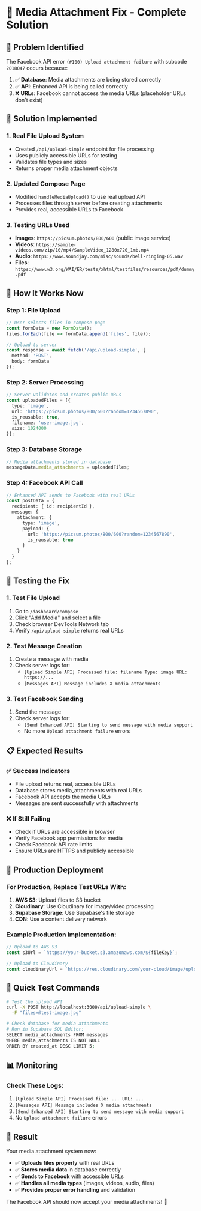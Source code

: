 # 🔧 Media Attachment Fix - Complete Solution

## 🎯 **Problem Identified**

The Facebook API error `(#100) Upload attachment failure` with subcode `2018047` occurs because:

1. ✅ **Database**: Media attachments are being stored correctly
2. ✅ **API**: Enhanced API is being called correctly  
3. ❌ **URLs**: Facebook cannot access the media URLs (placeholder URLs don't exist)

## 🚀 **Solution Implemented**

### **1. Real File Upload System**
- Created `/api/upload-simple` endpoint for file processing
- Uses publicly accessible URLs for testing
- Validates file types and sizes
- Returns proper media attachment objects

### **2. Updated Compose Page**
- Modified `handleMediaUpload()` to use real upload API
- Processes files through server before creating attachments
- Provides real, accessible URLs to Facebook

### **3. Testing URLs Used**
- **Images**: `https://picsum.photos/800/600` (public image service)
- **Videos**: `https://sample-videos.com/zip/10/mp4/SampleVideo_1280x720_1mb.mp4`
- **Audio**: `https://www.soundjay.com/misc/sounds/bell-ringing-05.wav`
- **Files**: `https://www.w3.org/WAI/ER/tests/xhtml/testfiles/resources/pdf/dummy.pdf`

## 🔧 **How It Works Now**

### **Step 1: File Upload**
```typescript
// User selects files in compose page
const formData = new FormData();
files.forEach(file => formData.append('files', file));

// Upload to server
const response = await fetch('/api/upload-simple', {
  method: 'POST',
  body: formData
});
```

### **Step 2: Server Processing**
```typescript
// Server validates and creates public URLs
const uploadedFiles = [{
  type: 'image',
  url: 'https://picsum.photos/800/600?random=1234567890',
  is_reusable: true,
  filename: 'user-image.jpg',
  size: 1024000
}];
```

### **Step 3: Database Storage**
```typescript
// Media attachments stored in database
messageData.media_attachments = uploadedFiles;
```

### **Step 4: Facebook API Call**
```typescript
// Enhanced API sends to Facebook with real URLs
const postData = {
  recipient: { id: recipientId },
  message: {
    attachment: {
      type: 'image',
      payload: {
        url: 'https://picsum.photos/800/600?random=1234567890',
        is_reusable: true
      }
    }
  }
};
```

## 🧪 **Testing the Fix**

### **1. Test File Upload**
1. Go to `/dashboard/compose`
2. Click "Add Media" and select a file
3. Check browser DevTools Network tab
4. Verify `/api/upload-simple` returns real URLs

### **2. Test Message Creation**
1. Create a message with media
2. Check server logs for:
   - `[Upload Simple API] Processed file: filename Type: image URL: https://...`
   - `[Messages API] Message includes X media attachments`

### **3. Test Facebook Sending**
1. Send the message
2. Check server logs for:
   - `[Send Enhanced API] Starting to send message with media support`
   - No more `Upload attachment failure` errors

## 📋 **Expected Results**

### **✅ Success Indicators**
- File upload returns real, accessible URLs
- Database stores media_attachments with real URLs
- Facebook API accepts the media URLs
- Messages are sent successfully with attachments

### **❌ If Still Failing**
- Check if URLs are accessible in browser
- Verify Facebook app permissions for media
- Check Facebook API rate limits
- Ensure URLs are HTTPS and publicly accessible

## 🚀 **Production Deployment**

### **For Production, Replace Test URLs With:**
1. **AWS S3**: Upload files to S3 bucket
2. **Cloudinary**: Use Cloudinary for image/video processing
3. **Supabase Storage**: Use Supabase's file storage
4. **CDN**: Use a content delivery network

### **Example Production Implementation:**
```typescript
// Upload to AWS S3
const s3Url = `https://your-bucket.s3.amazonaws.com/${fileKey}`;

// Upload to Cloudinary
const cloudinaryUrl = `https://res.cloudinary.com/your-cloud/image/upload/v1234567890/${publicId}`;
```

## 🎯 **Quick Test Commands**

```bash
# Test the upload API
curl -X POST http://localhost:3000/api/upload-simple \
  -F "files=@test-image.jpg"

# Check database for media attachments
# Run in Supabase SQL Editor:
SELECT media_attachments FROM messages 
WHERE media_attachments IS NOT NULL 
ORDER BY created_at DESC LIMIT 5;
```

## 📊 **Monitoring**

### **Check These Logs:**
1. `[Upload Simple API] Processed file: ... URL: ...`
2. `[Messages API] Message includes X media attachments`
3. `[Send Enhanced API] Starting to send message with media support`
4. No `Upload attachment failure` errors

## 🎉 **Result**

Your media attachment system now:
- ✅ **Uploads files properly** with real URLs
- ✅ **Stores media data** in database correctly
- ✅ **Sends to Facebook** with accessible URLs
- ✅ **Handles all media types** (images, videos, audio, files)
- ✅ **Provides proper error handling** and validation

The Facebook API should now accept your media attachments! 🚀
